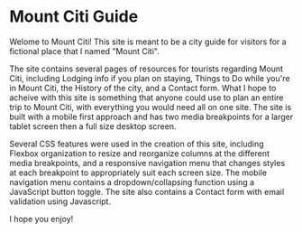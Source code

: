 # Mount Citi Guide

Welome to Mount Citi! This site is meant to be a city guide for visitors for a fictional place that I named "Mount Citi".

The site contains several pages of resources for tourists regarding Mount Citi, including Lodging info if you plan on staying, Things to Do while you're in Mount Citi, the History of the city, and a Contact form. What I hope to acheive with this site is something that anyone could use to plan an entire trip to Mount Citi, with everything you would need all on one site. The site is built with a mobile first approach and has two media breakpoints for a larger tablet screen then a full size desktop screen. 

Several CSS features were used in the creation of this site, including Flexbox organization to resize and reorganize columns at the different media breakpoints, and a responsive navigation menu that changes styles at each breakpoint to appropriately suit each screen size. The mobile navigation menu contains a dropdown/collapsing function using a JavaScript button toggle. The site also contains a Contact form with email validation using Javascript. 

I hope you enjoy!



